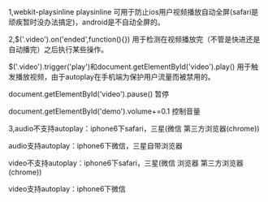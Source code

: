 1,webkit-playsinline playsinline 可用于防止ios用户视频播放自动全屏(safari是顽疾暂时没办法搞定)，android是不自动全屏的。

2,$('.video').on('ended',function(){}) 用于检测在视频播放完（不管是快进还是自动播完）之后执行某些操作。 

   $('.video').trigger('play')和document.getElementById('video').play()  用于触发播放视频，由于autoplay在手机端为保护用户流量而被禁用的。

   document.getElementById('video').pause() 暂停 

   document.getElementById('demo').volume+=0.1 控制音量

3,audio不支持autoplay：iphone6下safari，三星(微信 第三方浏览器(chrome)) 

   audio支持autoplay：iphone6下微信，三星自带浏览器 

   video不支持autoplay：iphone6下safari，三星(微信 浏览器 第三方浏览器(chrome))

   video支持autoplay：iphone6下微信 